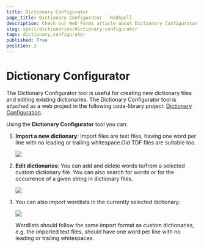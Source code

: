 ```yaml
---
title: Dictionary Configurator
page_title: Dictionary Configurator - RadSpell
description: Check our Web Forms article about Dictionary Configurator.
slug: spell/dictionaries/dictionary-configurator
tags: dictionary,configurator
published: True
position: 2
---
```


# Dictionary Configurator

The Dictionary Configurator tool is useful for creating new dictionary files and editing existing dictionaries. The Dictionary Configurator tool is attached as a web project in the following code-library project: [Dictionary Configuration](https://www.telerik.com/support/code-library/dictionary-configuration).

Using the **Dictionary Configurator** tool you can:

1. **Import a new dictionary**: Import files are text files, having one word per line with no leading or trailing whitespace.Old TDF files are suitable too.

	![](images/spell_conf_1.gif)

1. **Edit dictionaries**: You can add and delete words to/from a selected custom dictionary file. You can also search for words or for the occurrence of a given string in dictionary files.

	![](images/spell_conf_2.gif)

1. You can also import wordlists in the currently selected dictionary:

	![](images/spell_conf_3.gif)
	
	Wordlists should follow the same import format as custom dictionaries, e.g. the imported text files, should have one word per line with no leading or trailing whitespaces.
